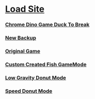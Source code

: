 # [Load Site](https://bjorn37381.github.io/Sites.html)


### [Chrome Dino Game Duck To Break](https://bjorn37381.github.io/index.html)
### [New Backup](https://bjorn37381.github.io/Backup_Chrome_Enterprise.html)
### [Original Game](https://bjorn37381.github.io/original.html)
### [Custom Created Fish GameMode](https://bjorn37381.github.io/Chrome_Fish_Game.html)
### [Low Gravity Donut Mode](https://bjorn37381.github.io/LOW_GRAVITY_SUBMODE.html)
### [Speed Donut Mode](https://bjorn37381.github.io/Unlimited_Speed_Submode.html)
